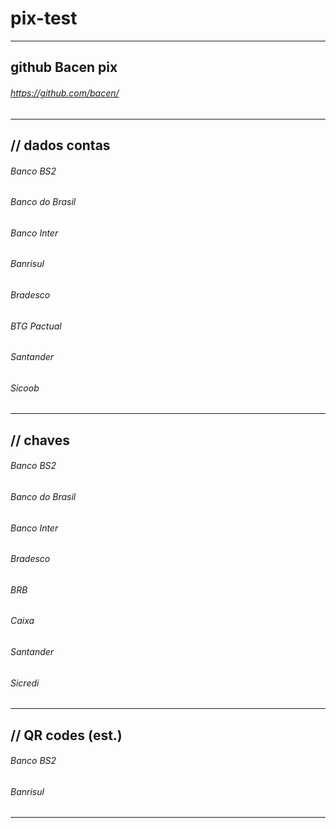 # pix-test

---
## github Bacen pix<br>

###### https://github.com/bacen/

---
## // dados contas<br>
###### Banco BS2
###### Banco do Brasil
###### Banco Inter
###### Banrisul
###### Bradesco
###### BTG Pactual
###### Santander
###### Sicoob

---
## // chaves
###### Banco BS2
###### Banco do Brasil
###### Banco Inter
###### Bradesco
###### BRB
###### Caixa
###### Santander
###### Sicredi

---
 ## // QR codes (est.)
###### Banco BS2
###### Banrisul
---
